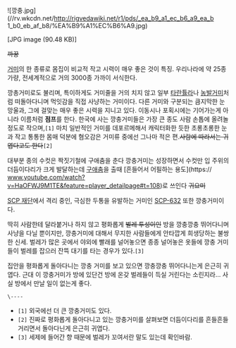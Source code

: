 ![깡충.jpg](//rv.wkcdn.net/http://rigvedawiki.net/r1/pds/_ea_b9_a1_ec_b6_a9_ea_b
1_b0_eb_af_b8/%EA%B9%A1%EC%B6%A9.jpg)

[JPG image (90.48 KB)]

  
<del>까꿍</del>

[거미](%EA%B1%B0%EB%AF%B8.md)의 한 종류로 몸집이 비교적 작고 시력이 매우 좋은 것이 특징. 우리나라에 약 25종
가량, 전세계적으로 거의 3000종 가까이 서식한다.

깡총거미로도 불리며, 특이하게도 거미줄을 거의 치지 않고 일부
[타란튤라](%ED%83%80%EB%9E%80%ED%8A%A4%EB%9D%BC.md)나
[농발거미](%EB%86%8D%EB%B0%9C%EA%B1%B0%EB%AF%B8.md)처럼 떠돌아다니며 먹잇감을 직접 사냥하는 거미이다.
다른 거미와 구분되는 큼지막한 눈망울과, 그에 걸맞는 매우 좋은 시력을 지니고 있다. 이동시나 포획시에는 기어가는게 아니라 이름처럼
**점프**를 한다. 한국에 사는 깡충거미들은 가장 큰 종도 사람 손톱에 올려놀 정도로 작으며,`[1]` 마치 일반적인 거미를 데포르메해서
캐릭터화한 듯한 초롱초롱한 눈과 작고 통통한 몸매 덕분에 혐오감은 거미류 중에선 그나마 적은 편.<del>사람에 따라서는 귀엽다고도
한다</del>`[2]`

대부분 종의 수컷은 짝짓기철에 구애춤을 춘다 깡충거미는 성장하면서 수컷만 입 주위의 더듬이다리가 크게 발달하는데
[구애춤](https://www.youtube.com/watch?v=A6Pu-4qzMkk)을 출때 [흔들어서 어필하는 용도](https://
www.youtube.com/watch?v=HaOFWJ9M1TE&feature=player_detailpage#t=108)로 쓰인다
<del>귀요미</del>

[SCP 재단](SCP%20%EC%9E%AC%EB%8B%A8.md)에서 격리 중인, 극심한 두통을 유발하는 거미인
[SCP-632](SCP-632.md) 또한 깡충거미이다.

딱히 사람한테 달라붙거나 하지 않고 평화롭게 <del>벌레 투성이인</del> 방을 깡충깡충 뛰어다니며 사냥을 다닐 뿐이지만, 깡충거미에
대해서 무지한 사람들에게 안타깝게 희생당하는 불쌍한 신세. 벌레가 많은 곳에서 야외에 빨래를 널어놓으면 종종 널어놓은 옷들에 깡충 거미들이
벌레를 잡으러 잔뜩 대기를 타는 경우가 있다.`[3]`

집안을 평화롭게 돌아다니는 깡충 거미를 보고 있으면 깡충깡충 뛰어다니는게 은근히 귀엽다. 근대 이 깡충거미가 방에 있단건 방에 온갖 벌레들이
득실 거린다는 소린지라... 사실 방에서 만날 일이 없는게 좋다.

`\----`

  * `[1]` 외국에선 더 큰 깡충거미도 있다.
  * `[2]` 진짜로 평화롭게 돌아다니고 있는 깡충거미를 살펴보면 더듬이다리를 흔들흔들거리면서 돌아다닌게 은근히 귀엽다.
  * `[3]` 세제에 들어간 향 때문에 벌레가 꼬여서란 말도 있는데 확인바람.

